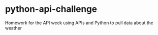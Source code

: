# python-api-challenge
Homework for the API week using APIs and Python to pull data about the weather

